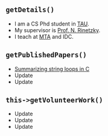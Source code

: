 ## `getDetails()`

- I am a CS Phd student in [TAU](https://en-exact-sciences.tau.ac.il/computer).
- My supervisor is [Prof. N. Rinetzky](https://www.cs.tau.ac.il/~maon/).
- I teach at [MTA](https://www.mta.ac.il/en-us/academics/pages/school_of_computer_science.aspx) and IDC.

## `getPublishedPapers()`

- [Summarizing string loops in C](https://github.com/OrenGitHub/OrenGitHub.github.io/blob/master/papers/paper_1_pldi_2019.pdf)
- Update
- Update

## `this->getVolunteerWork()`

- Update
- Update
- Update
